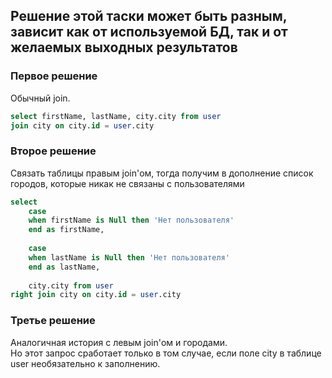 ## Решение этой таски может быть разным, зависит как от используемой БД, так и от желаемых выходных результатов

### Первое решение
Обычный join.
```sql
select firstName, lastName, city.city from user
join city on city.id = user.city
```

### Второе решение 
Связать таблицы правым join'ом, тогда получим в дополнение список городов, которые никак не связаны с пользователями
```sql
select 
    case
    when firstName is Null then 'Нет пользователя'
    end as firstName,
    
    case
    when lastName is Null then 'Нет пользователя'
    end as lastName, 
    
    city.city from user
right join city on city.id = user.city
```

### Третье решение
Аналогичная история с левым join'ом и городами.<br>
Но этот запрос сработает только в том случае, если поле city в таблице user необязательно к заполнению.